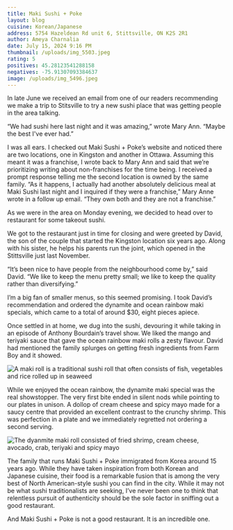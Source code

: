 ```yaml
---
title: Maki Sushi + Poke
layout: blog
cuisine: Korean/Japanese
address: 5754 Hazeldean Rd unit 6, Stittsville, ON K2S 2R1
author: Ameya Charnalia
date: July 15, 2024 9:16 PM
thumbnail: /uploads/img_5503.jpeg
rating: 5
positives: 45.28123541288158
negatives: -75.91307093384637
image: /uploads/img_5496.jpeg
---
```

In late June we received an email from one of our readers recommending we make a trip to Stitsville to try a new sushi place that was getting people in the area talking.

“We had sushi here last night and it was amazing,” wrote Mary Ann. “Maybe the best I've ever had.”

I was all ears. I checked out Maki Sushi + Poke’s website and noticed there are two locations, one in Kingston and another in Ottawa. Assuming this meant it was a franchise, I wrote back to Mary Ann and said that we’re prioritizing writing about non-franchises for the time being. I received a prompt response telling me the second location is owned by the same family. “As it happens, I actually had another absolutely delicious meal at Maki Sushi last night and I inquired if they were a franchise,” Mary Anne wrote in a follow up email. “They own both and they are not a franchise.”

As we were in the area on Monday evening, we decided to head over to restaurant for some takeout sushi.

We got to the restaurant just in time for closing and were greeted by David, the son of the couple that started the Kingston location six years ago. Along with his sister, he helps his parents run the joint, which opened in the Stittsville just last November. 

“It’s been nice to have people from the neighbourhood come by,” said David. “We like to keep the menu pretty small; we like to keep the quality rather than diversifying.” 

I’m a big fan of smaller menus, so this seemed promising. I took David’s recommendation and ordered the dynamite and ocean rainbow maki specials, which came to a total of around $30, eight pieces apiece.  

Once settled in at home, we dug into the sushi, devouring it while taking in an episode of Anthony Bourdain’s travel show. We liked the mango and teriyaki sauce that gave the ocean rainbow maki rolls a zesty flavour. David had mentioned the family splurges on getting fresh ingredients from Farm Boy and it showed. 

![A maki roll is a traditional sushi roll that often consists of fish, vegetables and rice rolled up in seaweed](/uploads/img_5503.jpeg "Maki Sushi + Poke ocean rainbow")

While we enjoyed the ocean rainbow, the dynamite maki special was the real showstopper. The very first bite ended in silent nods while pointing to our plates in unison. A dollop of cream cheese and spicy mayo made for a saucy centre that provided an excellent contrast to the crunchy shrimp. This was perfection in a plate and we immediately regretted not ordering a second serving. 

![The dyanmite maki roll consisted of fried shrimp, cream cheese, avocado, crab, teriyaki and spicy mayo](/uploads/img_5502.jpeg "Maki Sushi + Poke dynamite")

The family that runs Maki Sushi + Poke immigrated from Korea around 15 years ago. While they have taken inspiration from both Korean and Japanese cuisine, their food is a remarkable fusion that is among the very best of North American-style sushi you can find in the city. While it may not be what sushi traditionalists are seeking, I’ve never been one to think that relentless pursuit of authenticity should be the sole factor in sniffing out a good restaurant.

And Maki Sushi + Poke is not a good restaurant. It is an incredible one.